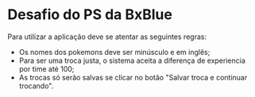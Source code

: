 # Desafio do PS da BxBlue

Para utilizar a aplicação deve se atentar as seguintes regras:
- Os nomes dos pokemons deve ser minúsculo e em inglês;
- Para ser uma troca justa, o sistema aceita a diferença de experiencia por time até 100;
- As trocas só serão salvas se clicar no botão "Salvar troca e continuar trocando".

